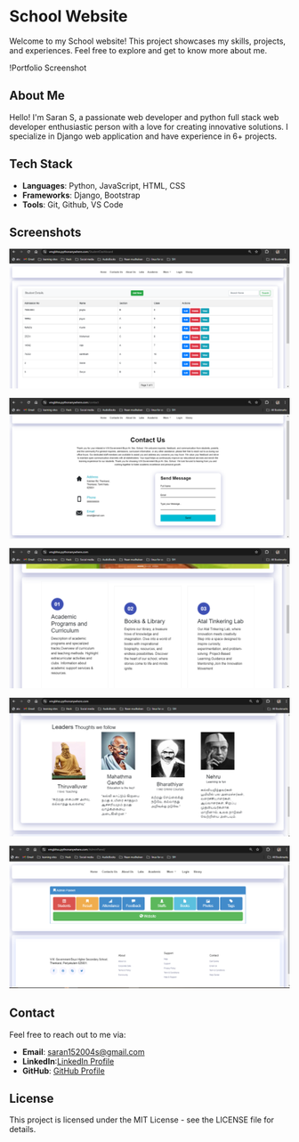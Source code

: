 

# School Website

Welcome to my School website! This project showcases my skills, projects, and experiences. Feel free to explore and get to know more about me.

!Portfolio Screenshot


## About Me
Hello! I'm Saran S, a passionate web developer and python full stack web developer enthusiastic person with a love for creating innovative solutions. I specialize in Django web application and have experience in 6+ projects.

## Tech Stack
- **Languages**: Python, JavaScript, HTML, CSS
- **Frameworks**: Django, Bootstrap
- **Tools**: Git, Github, VS Code

## Screenshots

![image]( https://github.com/SARAN-SMART-2004/VMGBHSS/blob/main/images/1.png)

![image]( https://github.com/SARAN-SMART-2004/VMGBHSS/blob/main/images/2.png)

![image]( https://github.com/SARAN-SMART-2004/VMGBHSS/blob/main/images/3.png)

![image]( https://github.com/SARAN-SMART-2004/VMGBHSS/blob/main/images/4.png)

![image]( https://github.com/SARAN-SMART-2004/VMGBHSS/blob/main/images/5.png)





 


## Contact
Feel free to reach out to me via:
- **Email**: saran152004s@gmail.com
- **LinkedIn**:[LinkedIn Profile](https://www.linkedin.com/in/ssaran3031/)
- **GitHub**: [GitHub Profile](https://github.com/SARAN-SMART-2004)

## License
This project is licensed under the MIT License - see the LICENSE file for details.


